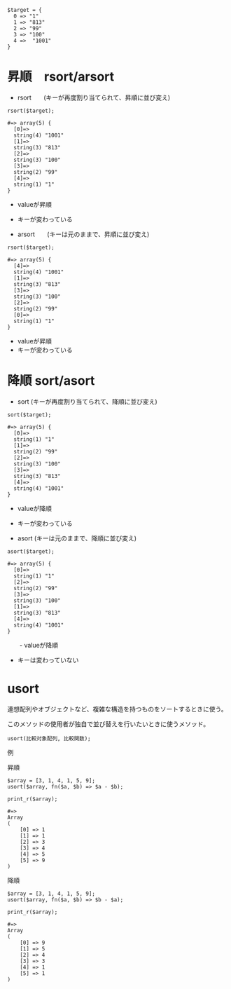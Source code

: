 ```
$target = {
  0 => "1"
  1 => "813"
  2 => "99"
  3 => "100"
  4 =>  "1001"
}
```

# 昇順　rsort/arsort

- rsort　　(キーが再度割り当てられて、昇順に並び変え)

```
rsort($target);

#=> array(5) {
  [0]=>
  string(4) "1001"
  [1]=>
  string(3) "813"
  [2]=>
  string(3) "100"
  [3]=>
  string(2) "99"
  [4]=>
  string(1) "1"
}
```

 - valueが昇順
 - キーが変わっている

- arsort　　(キーは元のままで、昇順に並び変え)

```
rsort($target);

#=> array(5) {
  [4]=>
  string(4) "1001"
  [1]=>
  string(3) "813"
  [3]=>
  string(3) "100"
  [2]=>
  string(2) "99"
  [0]=>
  string(1) "1"
}
```

 - valueが昇順
 - キーが変わっている

# 降順 sort/asort 

- sort (キーが再度割り当てられて、降順に並び変え)

```
sort($target);

#=> array(5) {
  [0]=>
  string(1) "1"
  [1]=>
  string(2) "99"
  [2]=>
  string(3) "100"
  [3]=>
  string(3) "813"
  [4]=>
  string(4) "1001"
}
```

 - valueが降順
 - キーが変わっている

- asort (キーは元のままで、降順に並び変え)

```
asort($target);

#=> array(5) {
  [0]=>
  string(1) "1"
  [2]=>
  string(2) "99"
  [3]=>
  string(3) "100"
  [1]=>
  string(3) "813"
  [4]=>
  string(4) "1001"
}
```

　　- valueが降順
 - キーは変わっていない

# usort 

連想配列やオブジェクトなど、複雑な構造を持つものをソートするときに使う。

このメソッドの使用者が独自で並び替えを行いたいときに使うメソッド。

```
usort(比較対象配列, 比較関数);
```

例

昇順

```
$array = [3, 1, 4, 1, 5, 9];
usort($array, fn($a, $b) => $a - $b);

print_r($array);

#=>
Array
(
    [0] => 1
    [1] => 1
    [2] => 3
    [3] => 4
    [4] => 5
    [5] => 9
)
```

降順

```
$array = [3, 1, 4, 1, 5, 9];
usort($array, fn($a, $b) => $b - $a);

print_r($array);

#=>
Array
(
    [0] => 9
    [1] => 5
    [2] => 4
    [3] => 3
    [4] => 1
    [5] => 1
)
```
